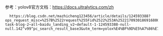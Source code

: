 参考：yolov8官方文档：https://docs.ultralytics.com/zh


      https://blog.csdn.net/mazhicheng123456/article/details/124593388?ops_request_misc=%257B%2522request%255Fid%2522%253A%2522170930186916800215080253%2522%252C%2522scm%2522%253A%252220140713.130102334..%2522%257D&request_id=170930186916800215080253&biz_id=0&utm_medium=distribute.pc_search_result.none-task-blog-2~all~baidu_landing_v2~default-1-124593388-null-null.142^v99^pc_search_result_base3&utm_term=yolox%E4%BF%9D%E5%A7%86%E7%BA%A7%E6%95%99%E7%A8%8B&spm=1018.2226.3001.4187
